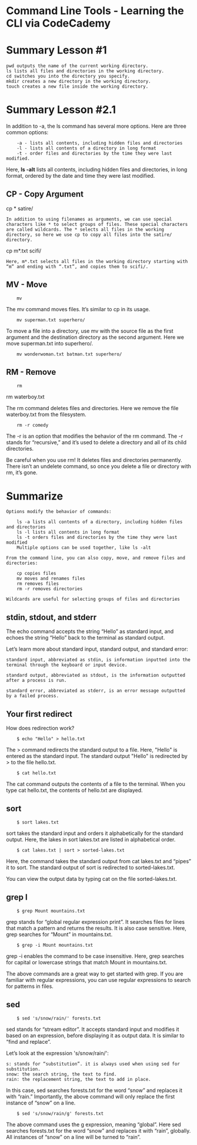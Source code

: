 # Command Line Tools - Learning the CLI via CodeCademy

# Summary Lesson #1 
    pwd outputs the name of the current working directory.
    ls lists all files and directories in the working directory.
    cd switches you into the directory you specify.
    mkdir creates a new directory in the working directory.
    touch creates a new file inside the working directory.


# Summary Lesson #2.1
In addition to -a, the ls command has several more options. Here are three common options:

        -a - lists all contents, including hidden files and directories
        -l - lists all contents of a directory in long format
        -t - order files and directories by the time they were last modified.

Here, **ls -alt** lists all contents, including hidden files and directories, in long format, ordered by the date and time they were last modified.

## CP - Copy Argument
cp * satire/

    In addition to using filenames as arguments, we can use special characters like * to select groups of files. These special characters are called wildcards. The * selects all files in the working directory, so here we use cp to copy all files into the satire/ directory.

cp m*.txt scifi/

    Here, m*.txt selects all files in the working directory starting with “m” and ending with “.txt”, and copies them to scifi/.

## MV - Move
        mv

The mv command moves files. It’s similar to cp in its usage.

        mv superman.txt superhero/

To move a file into a directory, use mv with the source file as the first argument and the destination directory as the second argument. Here we move superman.txt into superhero/.

        mv wonderwoman.txt batman.txt superhero/

## RM - Remove
        rm

rm waterboy.txt

The rm command deletes files and directories. Here we remove the file waterboy.txt from the filesystem.

        rm -r comedy

The -r is an option that modifies the behavior of the rm command. The -r stands for “recursive,” and it’s used to delete a directory and all of its child directories.

Be careful when you use rm! It deletes files and directories permanently. There isn’t an undelete command, so once you delete a file or directory with rm, it’s gone.

# Summarize 


    Options modify the behavior of commands:

        ls -a lists all contents of a directory, including hidden files and directories
        ls -l lists all contents in long format
        ls -t orders files and directories by the time they were last modified
        Multiple options can be used together, like ls -alt

    From the command line, you can also copy, move, and remove files and directories:

        cp copies files
        mv moves and renames files
        rm removes files
        rm -r removes directories

    Wildcards are useful for selecting groups of files and directories

## stdin, stdout, and stderr

The echo command accepts the string “Hello” as standard input, and echoes the string “Hello” back to the terminal as standard output.

Let’s learn more about standard input, standard output, and standard error:

    standard input, abbreviated as stdin, is information inputted into the terminal through the keyboard or input device.

    standard output, abbreviated as stdout, is the information outputted after a process is run.

    standard error, abbreviated as stderr, is an error message outputted by a failed process.

## Your first redirect

How does redirection work?

        $ echo "Hello" > hello.txt

The > command redirects the standard output to a file. Here, "Hello" is entered as the standard input. The standard output "Hello" is redirected by > to the file hello.txt.

        $ cat hello.txt

The cat command outputs the contents of a file to the terminal. When you type cat hello.txt, the contents of hello.txt are displayed.

## sort

        $ sort lakes.txt 

sort takes the standard input and orders it alphabetically for the standard output. Here, the lakes in sort lakes.txt are listed in alphabetical order.

        $ cat lakes.txt | sort > sorted-lakes.txt 

Here, the command takes the standard output from cat lakes.txt and “pipes” it to sort. The standard output of sort is redirected to sorted-lakes.txt.

You can view the output data by typing cat on the file sorted-lakes.txt.

## grep I

        $ grep Mount mountains.txt 

grep stands for “global regular expression print”. It searches files for lines that match a pattern and returns the results. It is also case sensitive. Here, grep searches for “Mount” in mountains.txt.

        $ grep -i Mount mountains.txt

grep -i enables the command to be case insensitive. Here, grep searches for capital or lowercase strings that match Mount in mountains.txt.

The above commands are a great way to get started with grep. If you are familiar with regular expressions, you can use regular expressions to search for patterns in files.

## sed

        $ sed 's/snow/rain/' forests.txt 

sed stands for “stream editor”. It accepts standard input and modifies it based on an expression, before displaying it as output data. It is similar to “find and replace”.

Let’s look at the expression 's/snow/rain/':

    s: stands for “substitution”. it is always used when using sed for substitution.
    snow: the search string, the text to find.
    rain: the replacement string, the text to add in place.

In this case, sed searches forests.txt for the word “snow” and replaces it with “rain.” Importantly, the above command will only replace the first instance of “snow” on a line.

        $ sed 's/snow/rain/g' forests.txt 

The above command uses the g expression, meaning “global”. Here sed searches forests.txt for the word “snow” and replaces it with “rain”, globally. All instances of “snow” on a line will be turned to “rain”.
